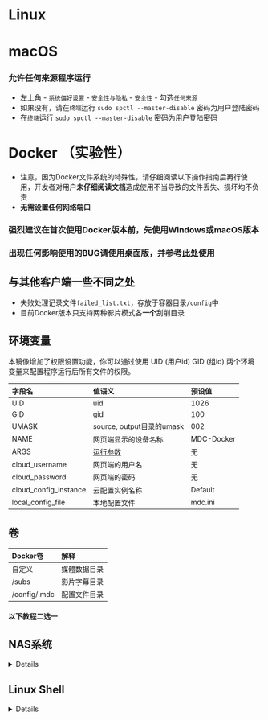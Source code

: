 # Linux

# macOS
### 允许任何来源程序运行
* 左上角 - `系统偏好设置` - `安全性与隐私` - `安全性` - 勾选`任何来源`
* 如果没有，请在`终端`运行 `sudo spctl --master-disable` 密码为用户登陆密码
* 在`终端`运行 `sudo spctl --master-disable` 密码为用户登陆密码

# Docker （实验性）
* 注意，因为Docker文件系统的特殊性，请仔细阅读以下操作指南后再行使用，开发者对用户**未仔细阅读文档**造成使用不当导致的文件丢失、损坏均不负责
* **无需设置任何网络端口**

### 强烈建议在首次使用Docker版本前，先使用Windows或macOS版本
### 出现任何影响使用的BUG请使用桌面版，并参考[此处](/chs/cloud_mount.html)使用

## 与其他客户端一些不同之处
* 失败处理记录文件`failed_list.txt`，存放于容器目录`/config`中
* 目前Docker版本只支持两种影片模式各**一个**刮削目录

## 环境变量

本镜像增加了权限设置功能，你可以通过使用 UID (用户id) GID (组id) 两个环境变量来配置程序运行后所有文件的权限。

| 字段名                   | 值语义                        | 预设值        |
|:----------------------|:---------------------------|:-----------|
| UID                   | uid                        | 1026       |
| GID                   | gid                        | 100        |
| UMASK                 | source, output目录的umask     | 002        |
| NAME                  | 网页端显示的设备名称                 | MDC-Docker |
| ARGS                  | [运行参数](/chs/cli.html#运行参数) | 无          |
| cloud_username        | 网页端的用户名                    | 无          |
| cloud_password        | 网页端的密码                     | 无          |
| cloud_config_instance | 云配置实例名称                    | Default    |
| local_config_file     | 本地配置文件                     | mdc.ini    |

## 卷
| Docker卷      | 解释     |
|:-------------|:-------|
| 自定义          | 媒體数据目录 |
| /subs        | 影片字幕目录 |
| /config/.mdc | 配置文件目录 |

#### 以下教程二选一

## NAS系统

<details>

### 简要流程
* 打开`Container Manager`下载`mvdctop/mdc`映像

* 创建容器，设置环境变量

* 根据阁下的[注册](https://docs.mvdc.top/chs/#_1-%E5%9C%A8%E7%BD%91%E9%A1%B5%E7%AB%AF%E7%9A%84%E7%94%A8%E6%88%B7%E9%9D%A2%E6%9D%BF%E6%B3%A8%E5%86%8C%E8%B4%A6%E5%8F%B7)的用户名和密码，且已经激活，填写`cloud_username`和`cloud_password`  
* 可根据需要填写`ARGS`[运行参数](/chs/cli.html#运行参数)，刮削**其他**影片则添加`-o`  
* 如指定自定义配置，则`cloud_config_instance`填写自定义云配置实例名称，`local_config_file`为在容器`/config/.mdc`对应宿主目录下的配置文件名

* DSM首个新建用户的`UID`为1026，无需设置；Unraid请设置为99  
* 其他系统：连接系统SSH，连接方法自行搜索，连接后输入`id`命令获取当前用户 `UID` `GID`，填入环境变量`UID` `GID`

* **不勾选**完成后运行此容器

* 在容器页面中，右键详情，编辑卷，`/subs`字幕目录可选

* 左侧为宿主机目录（自行设置），右侧为容器中的目录（不可变）
* 在宿主机中新建文件夹，该目录用于映射**容器内**目录`/config/.mdc`

* 保存后运行

* 第一次运行，会在`config`目录下生成`mdc.ini`文件
  阅读[这里](https://docs.mvdc.top/chs/cli.html#%E9%85%8D%E7%BD%AE%E6%96%87%E4%BB%B6)根据自身需求配置，如配置代理

* **请勿修改`[common]`下`folder`相关配置**，这是容器内的目录配置，修改会导致`源文件夹未找到`

* 第二次运行后，查看日志后如果正常，则可在运行结束后移除环境变量`cloud_username`和`cloud_password`

### 图文流程
* 打开`Container Manager`下载`mvdctop/mdc`映像
![](/images/docker/1.jpg)
![](/images/docker/2.jpg)
![](/images/docker/3.jpg)
![](/images/docker/4.jpg)
* 根据阁下的[注册](https://docs.mvdc.top/chs/#_1-%E5%9C%A8%E7%BD%91%E9%A1%B5%E7%AB%AF%E7%9A%84%E7%94%A8%E6%88%B7%E9%9D%A2%E6%9D%BF%E6%B3%A8%E5%86%8C%E8%B4%A6%E5%8F%B7)的用户名和密码，且已经激活，填写`cloud_username`和`cloud_password`  
  可根据需要填写`ARGS`[运行参数](/chs/cli.html#运行参数)，如果刮削或整理**其他**影片，则添加`-o`  
  如自定义其他云配置实例，则`cloud_config_instance`填写自定义云配置实例名称，`local_config_file`自定义本地配置文件

* Unraid请设置`UID`为`99`  
  其他系统：连接系统SSH，连接方法自行搜索，连接后输入`id`命令获取当前用户 `UID` `GID`，填入环境变量`UID` `GID`

![](/images/docker/id.jpg)
![](/images/docker/5.jpg)
* **不勾选**完成后运行此容器
![](/images/docker/6.jpg)
* 在容器页面中，右键详情，编辑卷
![](/images/docker/7.jpg)
* 在宿主机中新建文件夹，该目录用于映射**容器内**目录`/config/.mdc`（必选）
![](/images/docker/8.jpg)

* 默认情况下，以**移动**方式整理文件，以下方式二选一

### 移动方式整理文件

<details>

* 添加宿主中含有影片的目录，映射为Docker中的`/data`
* 默认情况下输出目录为上述目录中的`output`目录，如需要输出到其他位置，可添加宿主中其他目录，映射为Docker的`/data/output`

![](/images/docker/12.jpg)

</details>

### 链接方式整理文件


<details>

* 在[用户面板](https://user.mvdc.top)中修改`整理模式`为`链接`，点击最下方`更新配置`
* 设置左侧与右侧的数据目录为一致，且**刮削目录与输出目录在同一目录下**

![](/images/docker/13.jpg)

* 若使用硬链接，请确保刮削目录与输出目录都处于**同一硬盘分区**下

* 在下文生成的`mdc.ini`文件中修改目录配置
* `mdc.ini`中把`source_folders`为刮削目录，请勿移除`["`和`"]`
* `mdc.ini`中把`success_folder`为输出目录

```sh
source_folders = ["/video/Movies"]
success_folder = /video/output
```


</details>

---

* `/subs`字幕目录可选

* 保存后运行

* 第一次运行，会在`config`目录下生成`mdc.ini`文件，如果出现意外退出错误请忽略
* 阅读[这里](https://docs.mvdc.top/chs/cli.html#%E9%85%8D%E7%BD%AE%E6%96%87%E4%BB%B6)根据自身需求配置，如配置代理
![](/images/docker/10.jpg)
* 第二次运行后，查看日志后如果正常，则可在运行结束后移除环境变量`cloud_username`和`cloud_password`
![](/images/docker/11.jpg)

## 如果出现意外退出错误请忽略

</details>

## Linux Shell

<details>


## 首次运行
建议先将当前用户添加至Docker用户组中，具体请谷歌，免去sudo运行造成的目录权限问题

### 拉取Docker镜像
```sh
docker pull mvdctop/mdc
mkdir test output
```

### 放置测试影片，也可以用真实影片文件
该命令为创建空白测试文件
```sh
touch ./test/生化危机.2002.mp4
```

### 第一次运行，在当前`config`目录下注入默认配置文件
```sh
docker run --rm --name mdc -it \
  -v ${PWD}/config:/config/.mdc \
  mvdctop/mdc
```

此时，当前目录下的config文件夹出现mdc.ini文件，可根据自身需求，参考[配置文件](https://docs.mvdc.top/chs/cli.html)进行编辑，请勿修改mdc.ini中的**目录配置**和**token**

### 运行容器
```sh
docker run --rm --name mdc -it \
  -v ${PWD}/data:/data \
  -v ${PWD}/output:/data/output \
  -v ${PWD}/config:/config/.mdc \
  -e UID=$(stat -c %u test) \
  -e GID=$(stat -c %g test) \
  -e ARGS="" \
  -e NAME=MDC-Docker \
  -e cloud_username=USERNAME \
  -e cloud_password=PASSWORD \
  -e cloud_config_instance="Default" \
  -e local_config_file="mdc.ini" \
  mvdctop/mdc
```


## 后续运行
* 非首次运行，可以删除`cloud_username`和`cloud_password`，登录凭据已被写入配置
```sh
docker run --rm --name mdc -it \
  -v ${PWD}/data:/data \
  -v ${PWD}/output:/data/output \  
  -v ${PWD}/config:/config/.mdc \
  -e UID=$(stat -c %u test) \
  -e GID=$(stat -c %g test) \
  -e ARGS="" \
  mvdctop/mdc
```

* 如显示被踢出，则需再次输入`cloud_username`和`cloud_password`环境变量
* 如需要改名，则需要删除容器再次进行上一步的拉取，进行首次运行操作

然后你会看到如下输出，如果输出如下证明工作正常

```sh
---Setup Timezone to Asia/Shanghai---
---Checking if UID: 1000 matches user---
---Checking if GID: 1000 matches user---
usermod: no changes
---Setting umask to 002---
---Taking ownership of data...---
Checking if config file exist
Starting...
---------------------------------------------------------
                      Login Success
---------------------------------------------------------
                 Expire Date: 2XXX-01-01
---------------------------------------------------------
[*]================= Movie Data Capture =================
[*]                        7.0.3
[*]======================================================
[*] - Linux-6.2.0-1016-kvm-x86_64-with-glibc2.37
[*] - x86_64 - Python-3.11.4
[*]======================================================
[*] Current Cloud Config Instance: Default
[*]======================================================
[+] Start at 2023-XX-XX XX:XX:XX
[+] Main Working mode - 1 - Scraping
[+] Find  1  movies
[*]======================================================
[!]                - 100.% [1/1] -             XX:XX:XX
[!] [生化危机] As Name Processing for '生化危机.2002.mp4'
[+]Image Downloaded! thumb.jpg
[+]Image Downloaded! backdrop.jpg
[*]======================================================
[+]Running time 0:00:08.148  End at 2023-XX-XX XX:XX:XX
[+]All finished!!!
- Log file '/config/.mdc/logs/mdc_2023xxxxTxxxxxx.txt' saved
```

</details>

